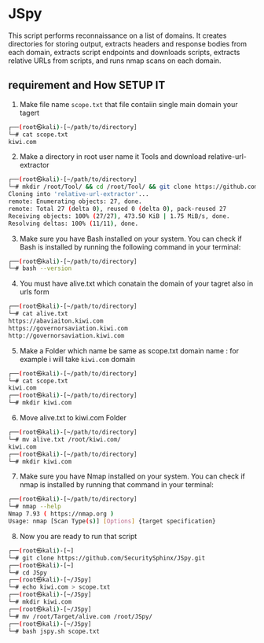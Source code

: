 # JSpy
This script performs reconnaissance on a list of domains. It creates directories for storing output, extracts headers and response bodies from each domain, extracts script endpoints and downloads scripts, extracts relative URLs from scripts, and runs nmap scans on each domain.

## requirement and How SETUP IT 
1. Make file name `scope.txt` that file contaiin single main domain your tagert
```bash 
┌──(root㉿kali)-[~/path/to/directory]
└─# cat scope.txt
kiwi.com
````
2. Make a directory in root user name it Tools and download relative-url-extractor
 ```bash 
┌──(root㉿kali)-[~/path/to/directory]
└─# mkdir /root/Tool/ && cd /root/Tool/ && git clone https://github.com/jobertabma/relative-url-extractor.git
Cloning into 'relative-url-extractor'...
remote: Enumerating objects: 27, done.
remote: Total 27 (delta 0), reused 0 (delta 0), pack-reused 27
Receiving objects: 100% (27/27), 473.50 KiB | 1.75 MiB/s, done.
Resolving deltas: 100% (11/11), done.
````
3. Make sure you have Bash installed on your system. You can check if Bash is installed by running the following command in your terminal:
```bash 
┌──(root㉿kali)-[~/path/to/directory]
└─# bash --version
````
4. You must have alive.txt which conatain the domain of your tagret also in urls form 
````bash
┌──(root㉿kali)-[~/path/to/directory]
└─# cat alive.txt 
https://abaviaiton.kiwi.com
https://governorsaviation.kiwi.com
http://governorsaviation.kiwi.com
````
5. Make a Folder which name be same as scope.txt domain name : for example i will take `kiwi.com` domain
````bash
┌──(root㉿kali)-[~/path/to/directory]
└─# cat scope.txt
kiwi.com
┌──(root㉿kali)-[~/path/to/directory]
└─# mkdir kiwi.com
````
6. Move alive.txt to kiwi.com Folder
````bash
┌──(root㉿kali)-[~/path/to/directory]
└─# mv alive.txt /root/kiwi.com/
kiwi.com
┌──(root㉿kali)-[~/path/to/directory]
└─# mkdir kiwi.com
````
7.  Make sure you have Nmap installed on your system. You can check if nmap is installed by running that command in your terminal:
````bash
┌──(root㉿kali)-[~/path/to/directory]
└─# nmap --help
Nmap 7.93 ( https://nmap.org )
Usage: nmap [Scan Type(s)] [Options] {target specification}
````
8. Now you are ready to run that script 
````bash
┌──(root㉿kali)-[~]
└─# git clone https://github.com/SecuritySphinx/JSpy.git
┌──(root㉿kali)-[~]
└─# cd JSpy
┌──(root㉿kali)-[~/JSpy]
└─# echo kiwi.com > scope.txt
┌──(root㉿kali)-[~/JSpy]
└─# mkdir kiwi.com
┌──(root㉿kali)-[~/JSpy]
└─# mv /root/Target/alive.com /root/JSpy/
┌──(root㉿kali)-[~/JSpy]
└─# bash jspy.sh scope.txt
````

